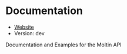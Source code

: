 # Documentation

* [Website](http://docs.molt.in)
* Version: dev

Documentation and Examples for the Moltin API
